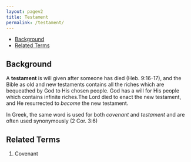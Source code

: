 ```yaml
---
layout: pagev2
title: Testament
permalink: /testament/
---
```

- [Background](#background)
- [Related Terms](#related-terms)

## Background

A **testament** is will given after someone has died (Heb. 9:16-17), and the Bible as old and new testaments contains all the riches which are bequeathed by God to His chosen people. God has a will for His people which contains infinite riches.The Lord died to enact the new testament, and He resurrected to *become* the new testament. 

In Greek, the same word is used for both *covenant* and *testament* and are often used synonymously (2 Cor. 3:6)

## Related Terms

1. Covenant